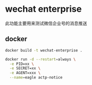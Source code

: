 # wechat enterprise

此功能主要用来测试微信企业号的消息推送 

## docker

```bash
docker build -t wechat-enterprise .
```

```bash
docker run -d --restart=always \
  -e PID=xx \
  -e SECRET=xx \
  -e AGENT=xxx \
  --name=eagle actp-notice
```